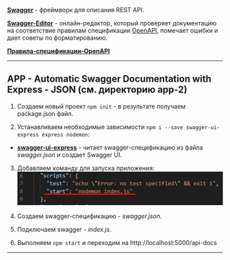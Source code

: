 **[Swagger]** - фреймворк для описания REST API.

**[Swagger-Editor]** - онлайн-редактор, который проверяет документацию на соответствие правилам спецификации [OpenAPI], помечает ошибки и дает советы по форматированию.

**[Правила-спецификации-OpenAPI]**

---

## APP - Automatic Swagger Documentation with Express - JSON (см. директорию app-2)

1. Создаем новый проект `npm init` - в результате получаем package.json файл.    

2. Устанавливаем необходимые зависимости `npm i --save swagger-ui-express express nodemon`:
     
- **[swagger-ui-express]** - читает swagger-спецификацию из файла *swagger.json* и создает Swagger UI.
    
3. Добавляем команду для запуска приложения:   
![](./imgs/1.png)

4. Создаем swagger-спецификацию - *swagger.json*.

5. Подключаем swagger - *index.js*.

6. Выполняем `npm start` и переходим на http://localhost:5000/api-docs
---

[Swagger]: <https://swagger.io/>
[Swagger-Editor]: <https://editor.swagger.io/?_ga=2.75713237.1147543011.1614264746-2111772626.1614105641>
[Правила-спецификации-OpenAPI]: <https://swagger.io/docs/specification/basic-structure/>
[OpenAPI]: <https://ru.wikipedia.org/wiki/OpenAPI_(%D1%81%D0%BF%D0%B5%D1%86%D0%B8%D1%84%D0%B8%D0%BA%D0%B0%D1%86%D0%B8%D1%8F)>
[swagger-ui-express]: <https://www.npmjs.com/package/swagger-ui-express>
